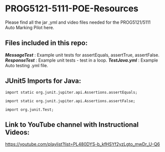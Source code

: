 # PROG5121-5111-POE-Resources
Please find all the jar ,yml and video files  needed for the PROG5121/5111 Auto Marking Pilot here.

## Files included in this repo:

***MessageTest*** : Example unit tests for assertEquals, assertTrue, assertFalse.
***ResponseTest*** : Example unit tests - test in a loop. 
***TestJava.yml*** : Example Auto testing .yml file. 



##  JUnit5 Imports for Java:
```
import static org.junit.jupiter.api.Assertions.assertEquals;  

import static org.junit.jupiter.api.Assertions.assertFalse;

import org.junit.Test;
```

## Link to YouTube channel with Instructional Videos:
https://youtube.com/playlist?list=PL480DYS-b_kfHSYf2yzLgto_mwDr_U-Q6



